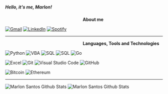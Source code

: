 ##### Hello, it's me, Marlon!

&nbsp;&nbsp;&nbsp;&nbsp;&nbsp;&nbsp;&nbsp;&nbsp;&nbsp;&nbsp;&nbsp;&nbsp;&nbsp;&nbsp;&nbsp;&nbsp;&nbsp;&nbsp;&nbsp;&nbsp;&nbsp;&nbsp;&nbsp;&nbsp;&nbsp;&nbsp;&nbsp;&nbsp;&nbsp;&nbsp;&nbsp;&nbsp;&nbsp;&nbsp;&nbsp;&nbsp;&nbsp;&nbsp;&nbsp;&nbsp;&nbsp;&nbsp;&nbsp;&nbsp;&nbsp;&nbsp;&nbsp;&nbsp;&nbsp;&nbsp;&nbsp;&nbsp;&nbsp;&nbsp;&nbsp;&nbsp;&nbsp;&nbsp;&nbsp;&nbsp;&nbsp;&nbsp;&nbsp;<b>About me</b> <br>



[![Gmail](https://img.shields.io/badge/-GMAIL-D14836?style=for-the-badge&logo=gmail&logoColor=white)](mailto:marlonnit@gmail.com)
[![LinkedIn](https://img.shields.io/badge/-LINKEDIN-0077B5?style=for-the-badge&logo=linkedin&logoColor=white)](https://www.linkedin.com/in/marlon-santos-84627a18/)
[![Spotify](https://img.shields.io/badge/-Spotify-1ED760?&style=for-the-badge&logo=spotify&logoColor=white)](https://www.linkedin.com/in/marlon-santos-84627a18/)

---

&nbsp;&nbsp;&nbsp;&nbsp;&nbsp;&nbsp;&nbsp;&nbsp;&nbsp;&nbsp;&nbsp;&nbsp;&nbsp;&nbsp;&nbsp;&nbsp;&nbsp;&nbsp;&nbsp;&nbsp;&nbsp;&nbsp;&nbsp;&nbsp;&nbsp;&nbsp;&nbsp;&nbsp;&nbsp;&nbsp;&nbsp;&nbsp;&nbsp;&nbsp;&nbsp;&nbsp;&nbsp;&nbsp;&nbsp;&nbsp;&nbsp;&nbsp;&nbsp;&nbsp;&nbsp;&nbsp;&nbsp;&nbsp;&nbsp;&nbsp;&nbsp;&nbsp;&nbsp;&nbsp;&nbsp;&nbsp;&nbsp;&nbsp;&nbsp;&nbsp;&nbsp;&nbsp;&nbsp;<b>Languages, Tools and Technologies</b> <br>


![Python](https://img.shields.io/badge/-Python-222222?style=flat&logo=python)
![VBA](https://img.shields.io/badge/-VBA-222222?style=flat&logo=microsoft-office&logoColor=0077B5)
![SQL](https://img.shields.io/badge/-MySQL-222222?style=flat&logo=mysql&logoColor=0077B5)
![SQL](https://img.shields.io/badge/-PostgreSQL-222222?style=flat&logo=postgresql)
![Go](https://img.shields.io/badge/-GO-222222?style=flat&logo=go)

![Excel](https://img.shields.io/badge/-Excel-222222?style=flat&logo=microsoft-excel&logoColor=217346)
![Git](https://img.shields.io/badge/-Git-222222?style=flat&logo=git&logoColor=F05032)
![Visual Studio Code](https://img.shields.io/badge/-VS%20Code-222222?style=flat&logo=visual-studio-code&logoColor=0077B5)
![GitHub](https://img.shields.io/badge/-GitHub-222222?style=flat&logo=github&logoColor=0077B5)


![Bitcoin](https://img.shields.io/badge/Bitcoin-000?style=for-the-badge&logo=bitcoin&logoColor=yellow)
![Ethereum](https://img.shields.io/badge/Ethereum-000?style=for-the-badge&logo=Ethereum&logoColor=white)

---

![Marlon Santos Github Stats](https://github-readme-stats.vercel.app/api/top-langs/?username=MarlonSantos&show_icons=true&title_color=fff&icon_color=79ff97&text_color=9f9f9f&bg_color=151515)
![Marlon Santos Github Stats](https://github-readme-stats.vercel.app/api?username=MarlonSantos&show_icons=true&title_color=fff&icon_color=79ff97&text_color=9f9f9f&bg_color=151515)






